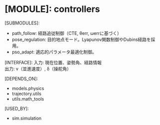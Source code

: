 # [MODULE]: controllers
[PURPOSE]:
  経路追従・姿勢制御などの上位制御アルゴリズムをまとめる層。

[SUBMODULES]:
  - path_follow: 経路追従制御（CTE, θerr, ωerrに基づく）
  - pose_regulation: 目的地点モード。Lyapunov関数制御やDubins経路を採用。
  - pso_adapt: 適応的パラメータ最適化制御。

[INTERFACE]:
  入力: 現在位置、姿勢角、経路情報  
  出力: v（並進速度）, δ（操舵角）

[DEPENDS_ON]:
  - models.physics
  - trajectory.utils
  - utils.math_tools

[USED_BY]:
  - sim.simulation